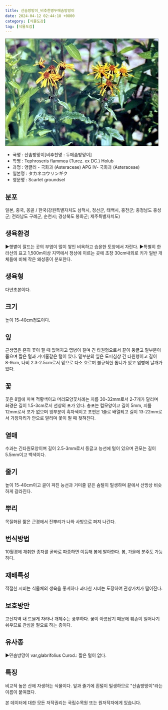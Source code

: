 ```yaml
---
title: 산솜방망이_비추천명두메솜방망이
date: 2024-04-12 02:44:18 +0800
category: [식물도감]
tag: [식물도감]
---
```




![산솜방망이[비추천명 : 두메솜방망이]](/assets/img/fileUpload/plants/basic/Compositae/Tephroseris/9970/1_th2.JPG)
- 국명 : 산솜방망이[비추천명 : 두메솜방망이]
- 학명 : Tephroseris flammea (Turcz. ex DC.) Holub
- 과명 : 앵글러 - 국화과 (Asteraceae) APG Ⅳ- 국화과 (Asteraceae)
- 일본명 : タカネコウリンギク
- 영문명 : Scarlet groundsel


## 분포
일본, 중국, 몽골 / 한국(강원특별자치도 삼척시, 정선군, 태백시, 홍천군; 충청남도 홍성군; 전라남도 구례군, 순천시; 경상북도 봉화군; 제주특별자치도) 
## 생육환경
▶햇볕이 잘드는 곳의 부엽이 많이 쌓인 비옥하고 습윤한 토양에서 자란다.
▶특별히 한라산의 표고 1,500m이상 지역에서 정상에 이르는 곳에 초장 30cm내외로 키가 일반 개체들에 비해 작은 왜성종이 분포한다.
## 생육형
다년초본이다.
## 크기
높이 15-40cm정도이다.
## 잎
근생엽은 흔히 꽃이 필 때 없어지고 엽병이 길며 긴 타원형으로서 끝이 둥글고 밑부분이 좁으며 짧은 털과 거미줄같은 털이 있다. 밑부분의 잎은 도피침상 긴 타원형이고 길이 8-9cm, 나비 2.3-2.5cm로서 밑으로 다소 흐르며 불규칙한 톱니가 있고 엽병에 날개가 있다.
## 꽃
꽃은 8월에 피며 적황색이고 머리모양꽃차례는 지름 30-32mm로서 2-7개가 달리며 화경은 길이 1.5-3cm로서 선상의 포가 있다. 총포는 컵모양이고 길이 5mm, 지름 12mm로서 포가 없으며 윗부분이 흑자색이고 포편은 1줄로 배열되고 길이 13-22mm로서 가장자리가 안으로 말리며 꽃이 필 때 젖혀진다.
## 열매
수과는 긴타원모양이며 길이 2.5-3mm로서 둥글고 능선에 털이 있으며 관모는 길이 5.5mm이고 백색이다.
## 줄기
높이 15-40cm이고 골이 파진 능선과 거미줄 같은 솜털이 밀생하며 끝에서 산방상 비슷하게 갈라진다.
## 뿌리
목질화된 짧은 근경에서 잔뿌리가 나와 사방으로 퍼져 나간다.
## 번식방법
10월경에 채취한 종자를 곧바로 파종하면 이듬해 봄에 발아한다. 봄, 가을에 분주도 가능하다.
## 재배특성
적절한 시비는 식물체의 생육을 좋게하나 과다한 시비는 도장하여 관상가치가 떨어진다.
## 보호방안
고산지역 내 드물게 자라나 개체수는 풍부하다. 꽃이 아름답기 때문에 훼손이 일어나기 쉬우므로 관심을 필요로 하는 종이다.
## 유사종
▶민솜방망이 var,glabrifolius Curod.: 짧은 털이 없다.
## 특징
비교적 높은 산에 자생하는 식물이다. 잎과 줄기에 흰털이 밀생하므로 "산솜방망이"라는 이름이 붙여졌다.






본 데이터에 대한 모든 저작권리는 국립수목원 또는 원저작자에게 있습니다.
